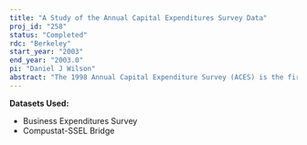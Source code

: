 ```yaml
---
title: "A Study of the Annual Capital Expenditures Survey Data"
proj_id: "258"
status: "Completed"
rdc: "Berkeley"
start_year: "2003"
end_year: "2003.0"
pi: "Daniel J Wilson"
abstract: "The 1998 Annual Capital Expenditure Survey (ACES) is the first micro-level data set to contain information of investment spending broken down into the actual types of capital goods in which firms invest. Part of this project, therefore, will simply be to document the investment behavior of firms in terms of their allocation of capital expenditures across types. In particular, how similar are firms’ investment distributions in total, within-industry, and between-industry. Such an analysis will help researchers determine how representative industry-level capital flows data are of firm-level behavior. I also propose to compare industry-level estimates of the investment distribution from the BEA to those implied by the ACES survey data. Both the documentation of investment patterns and the comparison of the implied industry-level investment distributions to those estimated by the BEA will help determine the value of collecting this detailed investment by type data in ACES and therefore will benefit the Census Bureau. The main purpose of this project, however, will be to measure the individual productivity contributions of various types of capital goods. A large body of empirical research has recently emerged that has found that IT investment, in particular, has a positive contribution to TFP above and beyond the contribution of total capital. The natural question, then, is: are there other capital types that also have “excess” productivity contributions? Matching ACES data to public financial data from Compustat, we can measure output, labor, materials, and total capital and thus construct a conventional measure of total factor productivity (TFP). We can then test for significant relationships between investment shares (i.e. investment in a particular capital types as a share of total investment) and TFP via regression analysis. The coefficients on the investment shares will identify the sign and the magnitude of the excess contributions of each capital type to productivity. This will be of great interest to researchers and decision-makers and therefore will help demonstrate the value of the ACES program."
---
```


**Datasets Used:**

  - Business Expenditures Survey 
  - Compustat-SSEL Bridge 

